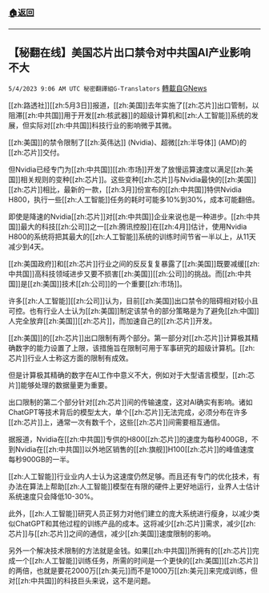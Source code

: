 ###  [:house:返回](README.md)
---


## 【秘翻在线】美国芯片出口禁令对中共国AI产业影响不大
`5/4/2023 9:06 AM UTC 秘密翻譯組G-Translators` [轉載自GNews](https://gnews.org/articles/1274248)

[[zh:路透社]][[zh:5月3日]]报道，[[zh:美国]]去年实施了[[zh:芯片]]出口管制，以阻滞[[zh:中共国]]用于开发[[zh:核武器]]的超级计算机和[[zh:人工智能]]系统的发展，但实际对[[zh:中共国]]科技行业的影响微乎其微。

[[zh:美国]]的禁令限制了[[zh:英伟达]] (Nvidia)、超微[[zh:半导体]] (AMD)的[[zh:芯片]]交付。

但Nvidia已经专门为[[zh:中共国]][[zh:市场]]开发了放慢运算速度以满足[[zh:美国]]相关规则的变种[[zh:芯片]]。这些变种[[zh:芯片]]与Nvidia最快的[[zh:美国]][[zh:芯片]]相比，最新的一款，[[zh:3月]]份宣布的[[zh:中共国]]特供Nvidia H800，执行一些[[zh:人工智能]]任务的耗时可能多10%到30%，成本可能翻倍。

即使是降速的Nvidia[[zh:芯片]]对[[zh:中共国]]企业来说也是一种进步。[[zh:中共国]]最大的科技[[zh:公司]]之一[[zh:腾讯控股]]在[[zh:4月]]估计，使用Nvidia H800的系统将把其最大的[[zh:人工智能]]系统的训练时间节省一半以上，从11天减少到4天。

[[zh:美国政府]]和[[zh:芯片]]行业之间的反反复复暴露了[[zh:美国]]既要减缓[[zh:中共国]]高科技领域进步又要不损害[[zh:美国]][[zh:公司]]的挑战。而[[zh:中共国]]是[[zh:美国]]技术[[zh:公司]]的一个重要[[zh:市场]]。

许多[[zh:人工智能]][[zh:公司]]认为，目前[[zh:美国]]出口禁令的阻碍相对较小且可控。也有行业人士认为[[zh:美国]]制定该禁令的部分策略是为了避免[[zh:中国]]人完全放弃[[zh:美国]][[zh:芯片]]，而加速自己的[[zh:芯片]]开发。

[[zh:美国]]的[[zh:芯片]]出口限制有两个部分。第一部分对[[zh:芯片]]计算极其精确数字的能力设置了上限，该措施旨在限制可用于军事研究的超级计算机。[[zh:芯片]]行业人士称这方面的限制有成效。

但是计算极其精确的数字在AI工作中意义不大，例如对于大型语言模型，[[zh:芯片]]能够处理的数据量更为重要。

出口限制的第二个部分针对[[zh:芯片]]间的传输速度，这对AI确实有影响。诸如ChatGPT等技术背后的模型太大，单个[[zh:芯片]]无法完成，必须分布在许多[[zh:芯片]]上，通常一次有数千个，这些[[zh:芯片]]间需要相互通信。

据报道，Nvidia在[[zh:中共国]]专供的H800[[zh:芯片]]的速度为每秒400GB，不到Nvidia在[[zh:中共国]]以外地区销售的[[zh:旗舰]]H100[[zh:芯片]]的峰值速度每秒900GB的一半。

[[zh:人工智能]]行业业内人士认为这速度仍然足够。而且还有专门的优化技术，有办法在算法上帮助[[zh:人工智能]]模型在有限的硬件上更好地运行，业界人士估计系统速度只会降低10-30%。

此外，[[zh:人工智能]]研究人员正努力对他们建立的庞大系统进行瘦身，以减少类似ChatGPT和其他过程的训练产品的成本。这将减少[[zh:芯片]]需求，减少[[zh:芯片]]与[[zh:芯片]]之间的通信，减少[[zh:美国]]速度限制的影响。

另外一个解决技术限制的方法就是金钱。如果[[zh:中共国]]所拥有的[[zh:芯片]]完成一个[[zh:人工智能]]训练任务，所需的时间是一个更快的[[zh:美国]][[zh:芯片]]的两倍，也就是要花2000万[[zh:美元]]而不是1000万[[zh:美元]]来完成训练，但对[[zh:中共国]]的科技巨头来说，这不是问题。
